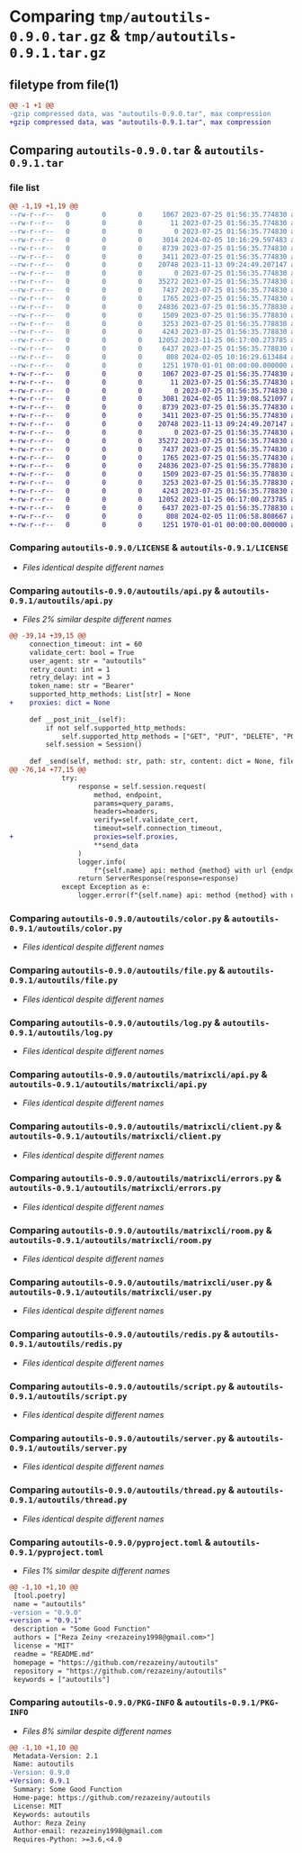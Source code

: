 # Comparing `tmp/autoutils-0.9.0.tar.gz` & `tmp/autoutils-0.9.1.tar.gz`

## filetype from file(1)

```diff
@@ -1 +1 @@
-gzip compressed data, was "autoutils-0.9.0.tar", max compression
+gzip compressed data, was "autoutils-0.9.1.tar", max compression
```

## Comparing `autoutils-0.9.0.tar` & `autoutils-0.9.1.tar`

### file list

```diff
@@ -1,19 +1,19 @@
--rw-r--r--   0        0        0     1067 2023-07-25 01:56:35.774830 autoutils-0.9.0/LICENSE
--rw-r--r--   0        0        0       11 2023-07-25 01:56:35.774830 autoutils-0.9.0/README.md
--rw-r--r--   0        0        0        0 2023-07-25 01:56:35.774830 autoutils-0.9.0/autoutils/__init__.py
--rw-r--r--   0        0        0     3014 2024-02-05 10:16:29.597483 autoutils-0.9.0/autoutils/api.py
--rw-r--r--   0        0        0     8739 2023-07-25 01:56:35.774830 autoutils-0.9.0/autoutils/color.py
--rw-r--r--   0        0        0     3411 2023-07-25 01:56:35.774830 autoutils-0.9.0/autoutils/file.py
--rw-r--r--   0        0        0    20748 2023-11-13 09:24:49.207147 autoutils-0.9.0/autoutils/log.py
--rw-r--r--   0        0        0        0 2023-07-25 01:56:35.774830 autoutils-0.9.0/autoutils/matrixcli/__init__.py
--rw-r--r--   0        0        0    35272 2023-07-25 01:56:35.774830 autoutils-0.9.0/autoutils/matrixcli/api.py
--rw-r--r--   0        0        0     7437 2023-07-25 01:56:35.774830 autoutils-0.9.0/autoutils/matrixcli/client.py
--rw-r--r--   0        0        0     1765 2023-07-25 01:56:35.774830 autoutils-0.9.0/autoutils/matrixcli/errors.py
--rw-r--r--   0        0        0    24836 2023-07-25 01:56:35.778830 autoutils-0.9.0/autoutils/matrixcli/room.py
--rw-r--r--   0        0        0     1509 2023-07-25 01:56:35.778830 autoutils-0.9.0/autoutils/matrixcli/user.py
--rw-r--r--   0        0        0     3253 2023-07-25 01:56:35.778830 autoutils-0.9.0/autoutils/redis.py
--rw-r--r--   0        0        0     4243 2023-07-25 01:56:35.778830 autoutils-0.9.0/autoutils/script.py
--rw-r--r--   0        0        0    12052 2023-11-25 06:17:00.273785 autoutils-0.9.0/autoutils/server.py
--rw-r--r--   0        0        0     6437 2023-07-25 01:56:35.778830 autoutils-0.9.0/autoutils/thread.py
--rw-r--r--   0        0        0      808 2024-02-05 10:16:29.613484 autoutils-0.9.0/pyproject.toml
--rw-r--r--   0        0        0     1251 1970-01-01 00:00:00.000000 autoutils-0.9.0/PKG-INFO
+-rw-r--r--   0        0        0     1067 2023-07-25 01:56:35.774830 autoutils-0.9.1/LICENSE
+-rw-r--r--   0        0        0       11 2023-07-25 01:56:35.774830 autoutils-0.9.1/README.md
+-rw-r--r--   0        0        0        0 2023-07-25 01:56:35.774830 autoutils-0.9.1/autoutils/__init__.py
+-rw-r--r--   0        0        0     3081 2024-02-05 11:39:08.521097 autoutils-0.9.1/autoutils/api.py
+-rw-r--r--   0        0        0     8739 2023-07-25 01:56:35.774830 autoutils-0.9.1/autoutils/color.py
+-rw-r--r--   0        0        0     3411 2023-07-25 01:56:35.774830 autoutils-0.9.1/autoutils/file.py
+-rw-r--r--   0        0        0    20748 2023-11-13 09:24:49.207147 autoutils-0.9.1/autoutils/log.py
+-rw-r--r--   0        0        0        0 2023-07-25 01:56:35.774830 autoutils-0.9.1/autoutils/matrixcli/__init__.py
+-rw-r--r--   0        0        0    35272 2023-07-25 01:56:35.774830 autoutils-0.9.1/autoutils/matrixcli/api.py
+-rw-r--r--   0        0        0     7437 2023-07-25 01:56:35.774830 autoutils-0.9.1/autoutils/matrixcli/client.py
+-rw-r--r--   0        0        0     1765 2023-07-25 01:56:35.774830 autoutils-0.9.1/autoutils/matrixcli/errors.py
+-rw-r--r--   0        0        0    24836 2023-07-25 01:56:35.778830 autoutils-0.9.1/autoutils/matrixcli/room.py
+-rw-r--r--   0        0        0     1509 2023-07-25 01:56:35.778830 autoutils-0.9.1/autoutils/matrixcli/user.py
+-rw-r--r--   0        0        0     3253 2023-07-25 01:56:35.778830 autoutils-0.9.1/autoutils/redis.py
+-rw-r--r--   0        0        0     4243 2023-07-25 01:56:35.778830 autoutils-0.9.1/autoutils/script.py
+-rw-r--r--   0        0        0    12052 2023-11-25 06:17:00.273785 autoutils-0.9.1/autoutils/server.py
+-rw-r--r--   0        0        0     6437 2023-07-25 01:56:35.778830 autoutils-0.9.1/autoutils/thread.py
+-rw-r--r--   0        0        0      808 2024-02-05 11:06:58.808667 autoutils-0.9.1/pyproject.toml
+-rw-r--r--   0        0        0     1251 1970-01-01 00:00:00.000000 autoutils-0.9.1/PKG-INFO
```

### Comparing `autoutils-0.9.0/LICENSE` & `autoutils-0.9.1/LICENSE`

 * *Files identical despite different names*

### Comparing `autoutils-0.9.0/autoutils/api.py` & `autoutils-0.9.1/autoutils/api.py`

 * *Files 2% similar despite different names*

```diff
@@ -39,14 +39,15 @@
     connection_timeout: int = 60
     validate_cert: bool = True
     user_agent: str = "autoutils"
     retry_count: int = 1
     retry_delay: int = 3
     token_name: str = "Bearer"
     supported_http_methods: List[str] = None
+    proxies: dict = None
 
     def __post_init__(self):
         if not self.supported_http_methods:
             self.supported_http_methods = ["GET", "PUT", "DELETE", "POST", "PATCH"]
         self.session = Session()
 
     def _send(self, method: str, path: str, content: dict = None, files=None,
@@ -76,14 +77,15 @@
             try:
                 response = self.session.request(
                     method, endpoint,
                     params=query_params,
                     headers=headers,
                     verify=self.validate_cert,
                     timeout=self.connection_timeout,
+                    proxies=self.proxies,
                     **send_data
                 )
                 logger.info(
                     f"{self.name} api: method {method} with url {endpoint} end. status code {response.status_code}")
                 return ServerResponse(response=response)
             except Exception as e:
                 logger.error(f"{self.name} api: method {method} with url {endpoint} has error {e}")
```

### Comparing `autoutils-0.9.0/autoutils/color.py` & `autoutils-0.9.1/autoutils/color.py`

 * *Files identical despite different names*

### Comparing `autoutils-0.9.0/autoutils/file.py` & `autoutils-0.9.1/autoutils/file.py`

 * *Files identical despite different names*

### Comparing `autoutils-0.9.0/autoutils/log.py` & `autoutils-0.9.1/autoutils/log.py`

 * *Files identical despite different names*

### Comparing `autoutils-0.9.0/autoutils/matrixcli/api.py` & `autoutils-0.9.1/autoutils/matrixcli/api.py`

 * *Files identical despite different names*

### Comparing `autoutils-0.9.0/autoutils/matrixcli/client.py` & `autoutils-0.9.1/autoutils/matrixcli/client.py`

 * *Files identical despite different names*

### Comparing `autoutils-0.9.0/autoutils/matrixcli/errors.py` & `autoutils-0.9.1/autoutils/matrixcli/errors.py`

 * *Files identical despite different names*

### Comparing `autoutils-0.9.0/autoutils/matrixcli/room.py` & `autoutils-0.9.1/autoutils/matrixcli/room.py`

 * *Files identical despite different names*

### Comparing `autoutils-0.9.0/autoutils/matrixcli/user.py` & `autoutils-0.9.1/autoutils/matrixcli/user.py`

 * *Files identical despite different names*

### Comparing `autoutils-0.9.0/autoutils/redis.py` & `autoutils-0.9.1/autoutils/redis.py`

 * *Files identical despite different names*

### Comparing `autoutils-0.9.0/autoutils/script.py` & `autoutils-0.9.1/autoutils/script.py`

 * *Files identical despite different names*

### Comparing `autoutils-0.9.0/autoutils/server.py` & `autoutils-0.9.1/autoutils/server.py`

 * *Files identical despite different names*

### Comparing `autoutils-0.9.0/autoutils/thread.py` & `autoutils-0.9.1/autoutils/thread.py`

 * *Files identical despite different names*

### Comparing `autoutils-0.9.0/pyproject.toml` & `autoutils-0.9.1/pyproject.toml`

 * *Files 1% similar despite different names*

```diff
@@ -1,10 +1,10 @@
 [tool.poetry]
 name = "autoutils"
-version = "0.9.0"
+version = "0.9.1"
 description = "Some Good Function"
 authors = ["Reza Zeiny <rezazeiny1998@gmail.com>"]
 license = "MIT"
 readme = "README.md"
 homepage = "https://github.com/rezazeiny/autoutils"
 repository = "https://github.com/rezazeiny/autoutils"
 keywords = ["autoutils"]
```

### Comparing `autoutils-0.9.0/PKG-INFO` & `autoutils-0.9.1/PKG-INFO`

 * *Files 8% similar despite different names*

```diff
@@ -1,10 +1,10 @@
 Metadata-Version: 2.1
 Name: autoutils
-Version: 0.9.0
+Version: 0.9.1
 Summary: Some Good Function
 Home-page: https://github.com/rezazeiny/autoutils
 License: MIT
 Keywords: autoutils
 Author: Reza Zeiny
 Author-email: rezazeiny1998@gmail.com
 Requires-Python: >=3.6,<4.0
```

